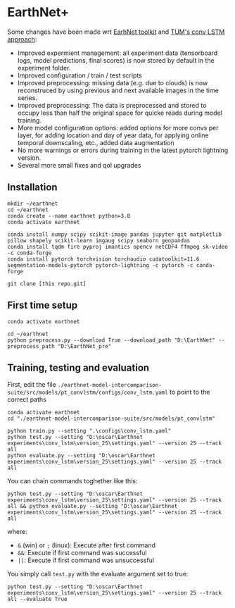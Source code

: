 # EarthNet+
Some changes have been made wrt [EarhNet toolkit](https://github.com/earthnet2021/earthnet-toolkit) and [TUM's conv LSTM approach](https://github.com/dcodrut/weather2land):
 - Improved expermient management: all experiment data (tensorboard logs, model predictions, final scores) is now stored by default in the experiment folder.
 - Improved configuration / train / test scripts
 - Improved preprocessing: missing data (e.g. due to clouds) is now reconstruced by using previous and next available images in the time series.
 - Improved preprocessing: The data is preprocessed and stored to occupy less than half the original space for quicke reads during model training.
 - More model configuration options: added options for more convs per layer, for adding location and day of year data, for applying online temporal downscaling, etc., added data augmentation
 - No more warnings or errors during training in the latest pytorch lightning version.
 - Several more small fixes and qol upgrades

## Installation
``` {bash}
mkdir ~/earthnet
cd ~/earthnet
conda create --name earthnet python=3.8
conda activate earthnet

conda install numpy scipy scikit-image pandas jupyter git matplotlib pillow shapely scikit-learn imgaug scipy seaborn geopandas
conda install tqdm fire pyproj imantics opencv netCDF4 ffmpeg sk-video -c conda-forge
conda install pytorch torchvision torchaudio cudatoolkit=11.6 segmentation-models-pytorch pytorch-lightning -c pytorch -c conda-forge

git clone [this repo.git]
```

## First time setup
```{bash}
conda activate earthnet

cd ~/earthnet
python preprocess.py --download True --download_path "D:\EarthNet" --preprocess_path "D:\EarthNet_pre"
```

## Training, testing and evaluation
First, edit the file `./earthnet-model-intercomparison-suite/src/models/pt_convlstm/configs/conv_lstm.yaml` to point to the correct paths
```{bash}
conda activate earthnet
cd "./earthnet-model-intercomparison-suite/src/models/pt_convlstm"

python train.py --setting ".\configs\conv_lstm.yaml"
python test.py --setting "D:\oscar\Earthnet experiments\conv_lstm\version_25\settings.yaml" --version 25 --track all
python evaluate.py --setting "D:\oscar\Earthnet experiments\conv_lstm\version_25\settings.yaml" --version 25 --track all
```

You can chain commands toghether like this:
```{bash}
python test.py --setting "D:\oscar\Earthnet experiments\conv_lstm\version_25\settings.yaml" --version 25 --track all && python evaluate.py --setting "D:\oscar\Earthnet experiments\conv_lstm\version_25\settings.yaml" --version 25 --track all
```
where:
 - `&` (win) or `;` (linux): Execute after first command
 - `&&`: Execute if first command was successful
 - `||`: Execute if first command was unsuccessful
 
You simply call `test.py` with the evaluate argument set to true:
```{bash}
python test.py --setting "D:\oscar\Earthnet experiments\conv_lstm\version_25\settings.yaml" --version 25 --track all --evaluate True
```